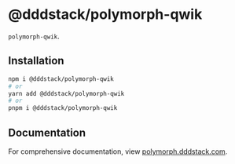 # @dddstack/polymorph-qwik

`polymorph-qwik`.

## Installation

```bash
npm i @dddstack/polymorph-qwik
# or
yarn add @dddstack/polymorph-qwik
# or
pnpm i @dddstack/polymorph-qwik
```

## Documentation

For comprehensive documentation, view [polymorph.dddstack.com](https://polymorph.dddstack.com).
